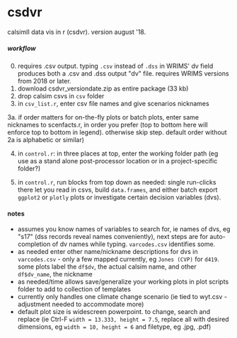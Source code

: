 # csdvr
 calsimII data vis in r (csdvr). version august '18.
 
##### workflow #####

0. requires .csv output. typing `.csv` instead of `.dss` in WRIMS' dv field produces both a .csv and .dss output "dv" file. requires WRIMS 
   versions from 2018 or later.
1. download csdvr_versiondate.zip as entire package (33 kb) 
3. drop calsim csvs in `csv` folder
2. in `csv_list.r`, enter csv file names and give scenarios nicknames

3a.  if order matters for on-the-fly plots or batch plots, enter same nicknames to scenfacts.r, in order you prefer (top to bottom here will enforce top to bottom in legend). otherwise skip step.  default order without 2a is alphabetic or similar)

4. in `control.r`: in three places at top, enter the working folder path (eg use as a stand alone post-processor location or in a project-specific folder?)

5. in `control.r`, run blocks from top down as needed: single run-clicks there let you read in csvs, build `data.frames`, and either batch export `ggplot2` or `plotly` plots or investigate certain decision variables (dvs). 

#### notes #####
- assumes you know names of variables to search for, ie names of dvs, eg "s17" (dss records reveal names conveniently), next steps are for auto-completion of dv names while typing. `varcodes.csv` identifies some.
- as needed enter other name/nickname descriptions for dvs in `varcodes.csv` - only a few mapped currently, eg `Jones (CVP)` for `d419`. some plots label the `df$dv`, the actual calsim name, and other `df$dv_name`, the nickname
- as needed/time allows save/generalize your working plots in plot scripts folder to add to collection of templates
- currently only handles one climate change scenario (ie tied to wyt.csv - adjustment needed to accommodate more)
- default plot size is widescreen powerpoint. to change, search and replace (ie Ctrl-F `width = 13.333, height = 7.5`, replace all with 
  desired dimensions, eg `width = 10, height = 6` and filetype, eg .jpg, .pdf)

